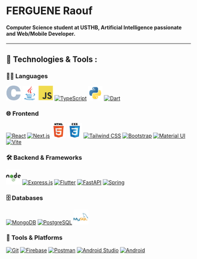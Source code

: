 <h1>FERGUENE Raouf</h1> 

#### Computer Science student at USTHB, Artificial Intelligence passionate and Web/Mobile Developer.

---

## 🔧 Technologies & Tools :

### 👨‍💻 Languages
<p align="left">
  <a href="#"><img src="https://raw.githubusercontent.com/devicons/devicon/master/icons/c/c-original.svg" alt="C" width="40" height="40"/></a>
  <a href="#"><img src="https://raw.githubusercontent.com/devicons/devicon/master/icons/java/java-original.svg" alt="Java" width="40" height="40"/></a>
  <a href="#"><img src="https://raw.githubusercontent.com/devicons/devicon/master/icons/javascript/javascript-original.svg" alt="JavaScript" width="40" height="40"/></a>
  <a href="#"><img src="https://icon.icepanel.io/Technology/svg/TypeScript.svg" alt="TypeScript" width="40" height="40"/></a>
  <a href="#"><img src="https://raw.githubusercontent.com/devicons/devicon/master/icons/python/python-original.svg" alt="Python" width="40" height="40"/></a>
  <a href="#"><img src="https://www.vectorlogo.zone/logos/dartlang/dartlang-icon.svg" alt="Dart" width="40" height="40"/></a>
</p>

### 🌐 Frontend
<p align="left">
  <a href="#"><img src="https://upload.wikimedia.org/wikipedia/commons/a/a7/React-icon.svg" alt="React" width="40" height="40"/></a>
  <a href="#"><img src="https://icon.icepanel.io/Technology/png-shadow-512/Next.js.png" alt="Next.js" width="40" height="40"/></a>
  <a href="#"><img src="https://raw.githubusercontent.com/devicons/devicon/master/icons/html5/html5-original-wordmark.svg" alt="HTML5" width="40" height="40"/></a>
  <a href="#"><img src="https://raw.githubusercontent.com/devicons/devicon/master/icons/css3/css3-original-wordmark.svg" alt="CSS3" width="40" height="40"/></a>
  <a href="#"><img src="https://icon.icepanel.io/Technology/svg/Tailwind-CSS.svg" alt="Tailwind CSS" width="40" height="40"/></a>
  <a href="#"><img src="https://icon.icepanel.io/Technology/svg/Bootstrap.svg" alt="Bootstrap" width="40" height="40"/></a>
  <a href="#"><img src="https://icon.icepanel.io/Technology/svg/Material-UI.svg" alt="Material UI" width="40" height="40"/></a>
  <a href="#"><img src="https://icon.icepanel.io/Technology/svg/Vite.js.svg" alt="Vite" width="40" height="40"/></a>
</p>

### 🛠 Backend & Frameworks
<p align="left">
  <a href="#"><img src="https://raw.githubusercontent.com/devicons/devicon/master/icons/nodejs/nodejs-original-wordmark.svg" alt="Node.js" width="40" height="40"/></a>
  <a href="#"><img src="https://icon.icepanel.io/Technology/png-shadow-512/Express.png" alt="Express.js" width="40" height="40"/></a>
  <a href="#"><img src="https://www.vectorlogo.zone/logos/flutterio/flutterio-icon.svg" alt="Flutter" width="40" height="40"/></a>
  <a href="#"><img src="https://icon.icepanel.io/Technology/svg/FastAPI.svg" alt="FastAPI" width="40" height="40"/></a>
  <a href="#"><img src="https://icon.icepanel.io/Technology/svg/Spring.svg" alt="Spring" width="40" height="40"/></a>
</p>

### 🗄 Databases
<p align="left">
  <a href="#"><img src="https://icon.icepanel.io/Technology/svg/MongoDB.svg" alt="MongoDB" width="40" height="40"/></a>
  <a href="#"><img src="https://icon.icepanel.io/Technology/svg/PostgresSQL.svg" alt="PostgreSQL" width="40" height="40"/></a>
  <a href="#"><img src="https://raw.githubusercontent.com/devicons/devicon/master/icons/mysql/mysql-original-wordmark.svg" alt="MySQL" width="40" height="40"/></a>
</p>

### 🧰 Tools & Platforms
<p align="left">
  <a href="#"><img src="https://www.vectorlogo.zone/logos/git-scm/git-scm-icon.svg" alt="Git" width="40" height="40"/></a>
  <a href="#"><img src="https://www.vectorlogo.zone/logos/firebase/firebase-icon.svg" alt="Firebase" width="40" height="40"/></a>
  <a href="#"><img src="https://icon.icepanel.io/Technology/svg/Postman.svg" alt="Postman" width="40" height="40"/></a>
  <a href="#"><img src="https://icon.icepanel.io/Technology/png-shadow-512/Android-Studio.png" alt="Android Studio" width="40" height="40"/></a>
  <a href="#"><img src="https://icon.icepanel.io/Technology/svg/Android.svg" alt="Android" width="40" height="40"/></a>
</p>
